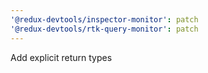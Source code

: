 ```yaml
---
'@redux-devtools/inspector-monitor': patch
'@redux-devtools/rtk-query-monitor': patch
---
```


Add explicit return types
